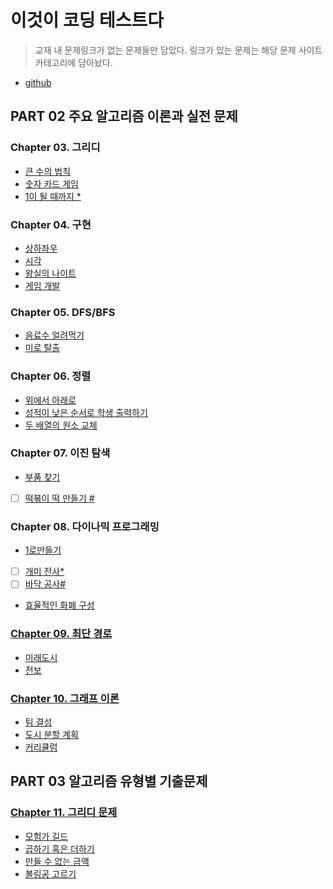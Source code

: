 # 이것이 코딩 테스트다

> 교재 내 문제링크가 없는 문제들만 담았다. 링크가 있는 문제는 해당 문제 사이트 카테고리에 담아놨다.

- [github](https://github.com/ndb796/python-for-coding-test)

## PART 02 주요 알고리즘 이론과 실전 문제

### Chapter 03. 그리디

- [큰 수의 법칙](chapter3/큰_수의_법칙.md)
- [숫자 카드 게임](chapter3/숫자_카드_게임.md)
- [1이 될 때까지 \*](chapter3/1이_될_때까지.md)

### Chapter 04. 구현

- [상하좌우](chapter4/상하좌우.md)
- [시각](chapter4/시각.md)
- [왕실의 나이트](chapter4/왕실의_나이트.md)
- [게임 개발](chapter4/게임_개발.md)

### Chapter 05. DFS/BFS

- [음료수 얼려먹기](chapter5/음료수_얼려먹기.md)
- [미로 탈출](chapter5/미로_탈출.md)

### Chapter 06. 정렬

- [위에서 아래로](chapter6/위에서_아래로.md)
- [성적이 낮은 순서로 학생 출력하기](chapter6/성적이_낮은_순서로_학생_출력하기.md)
- [두 배열의 원소 교체](chapter6/두_배열의_원소_교체.md)

### Chapter 07. 이진 탐색

- [부품 찾기](chapter7/부품_찾기.md)
- [ ] [떡볶이 떡 만들기 \#](chapter7/떡볶이_떡_만들기.md)

### Chapter 08. 다이나믹 프로그래밍

- [1로만들기](chapter8/1로만들기.md)
- [ ] [개미 전사\*](chapter8/개미_전사.md)
- [ ] [바닥 공사\#](chapter8/바닥_공사.md)
- [효율적인 화폐 구성](chapter8/효율적인_화폐_구성.md)

### [Chapter 09. 최단 경로](chapter9/README.md)

- [미래도시](chapter9/미래_도시.md)
- [전보](chapter9/전보.md)

### [Chapter 10. 그래프 이론](chapter10/README.md)

- [팀 결성](chapter10/팀_결성.md)
- [도시 분할 계획](chapter10/도시_분할_계획.md)
- [커리큘럼](chapter10/커리큘럼.md)

## PART 03 알고리즘 유형별 기출문제

### [Chapter 11. 그리디 문제](./chapter10/)

- [모험가 길드](chapter11/모험가_길드.md)
- [곱하기 혹은 더하기](chapter11/곱하기_혹은_더하기.md)
- [만들 수 없는 금액](chapter11/만들_수_없는_금액.md)
- [볼링공 고르기](chapter11/볼링공_고르기.md)
